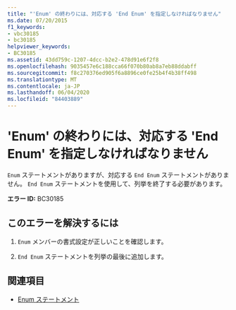 ```yaml
---
title: "'Enum' の終わりには、対応する 'End Enum' を指定しなければなりません"
ms.date: 07/20/2015
f1_keywords:
- vbc30185
- bc30185
helpviewer_keywords:
- BC30185
ms.assetid: 43dd759c-1207-4dcc-b2e2-478d91e6f2f8
ms.openlocfilehash: 9035457e6c188cca66f070b80ab8a7eb88ddabff
ms.sourcegitcommit: f8c270376ed905f6a8896ce0fe25b4f4b38ff498
ms.translationtype: MT
ms.contentlocale: ja-JP
ms.lasthandoff: 06/04/2020
ms.locfileid: "84403889"
---
```

# <a name="enum-must-end-with-a-matching-end-enum"></a>'Enum' の終わりには、対応する 'End Enum' を指定しなければなりません
`Enum` ステートメントがありますが、対応する `End Enum` ステートメントがありません。 `End Enum` ステートメントを使用して、列挙を終了する必要があります。  
  
 **エラー ID:** BC30185  
  
## <a name="to-correct-this-error"></a>このエラーを解決するには  
  
1. `Enum` メンバーの書式設定が正しいことを確認します。  
  
2. `End Enum` ステートメントを列挙の最後に追加します。  
  
## <a name="see-also"></a>関連項目

- [Enum ステートメント](../language-reference/statements/enum-statement.md)
